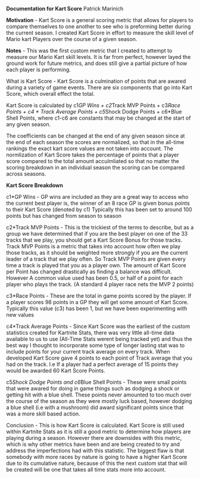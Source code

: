 **Documentation for Kart Score**
Patrick Marinich


**Motivation** - Kart Score is a general scoring metric that allows for players to compare themselves to one another to see who is preforming better during the current season. I created Kart Score in effort to measure the skill level of Mario kart Players over the course of a given season.

**Notes** - This was the first custom metric that I created to attempt to measure our Mario Kart skill levels. It is far from perfect, however layed the ground work for future metrics, and does still give a partial picture of how each player is performing. 

What is Kart Score - Kart Score is a culmination of points that are awared during a variety of game events. There are six components that go into Kart Score, which overall effect the total.

Kart Score is calculated by c1*GP Wins + c2*Track MVP Points + c3*Race Points + c4 * Track Average Points + c5*Shock Dodge Points + c6*Blue Shell Points, where c1-c6 are constants that may be changed at the start of any given season.

The coefficients can be changed at the end of any given season since at the end of each season the scores are normalized, so that in the all-time rankings the exact kart score values are not taken into account. The normlization of Kart Score takes the percentage of points that a player score compared to the total amount acculmliated so that no matter the scoring breakdown in an individual season the scoring can be compared across seasons.

**Kart Score Breakdown**

c1*GP Wins - GP wins are included as they are a great way to access who the current best player is, the winner of an 8 race GP is given bonus points to their Kart Score (denoted by c1) Typically this has been set to around 100 points but has changed from season to season

c2*Track MVP Points - This is the trickiest of the terms to describe, but as a group we have determined that if you are the best player on one of the 33 tracks that we play, you should get a Kart Score Bonus for those tracks. Track MVP Points is a metric that takes into account how often we play those tracks, as it should be weighted more strongly if you are the current leader of a track that we play often. So Track MVP Points are given every time a track is played that you as a player own. The amount of Kart Score per Point has changed drastically as finding a balance was difficult. However A common value used has been 0.5, or half of a point for each player who plays the track. (A standard 4 player race nets the MVP 2 points)

c3*Race Points - These are the total in game points scored by the player. If a player scores 98 points in a GP they will get some amount of Kart Score. Typically this value (c3) has been 1, but we have been experimenting with new values

c4*Track Average Points - Since Kart Score was the earliest of the custom statistics created for Kartnite Stats, there was very little all-time data available to us to use (All-Time Stats werent being tracked yet) and thus the best way I thought to incorporate some type of longer lasting stat was to include points for your current track average on every track. When developed Kart Score gave 4 points to each point of Track average that you had on the track. I.e If a player had a perfect average of 15 points they would be awarded 60 Kart Score Points. 

c5*Shock Dodge Points and c6*Blue Shell Points - These were small points that were awared for doing in game things such as dodging a shock or getting hit with a blue shell. These points never amounted to too much over the course of the season as they were mostly luck based, however dodging a blue shell (i.e with a mushroom) did award significant points since that was a more skill based action. 

Conclusion - This is how Kart Score is calculated. Kart Score is still used within Kartnite Stats as it is still a good metric to determine how players are playing during a season. However there are downsides with this metric, which is why other metrics have been and are being created to try and address the imperfections had with this statistic. The biggest flaw is that somebody with more races by nature is going to have a higher Kart Score due to its cumulative nature, because of this the next custom stat that will be created will be one that takes all time stats more into account. 

